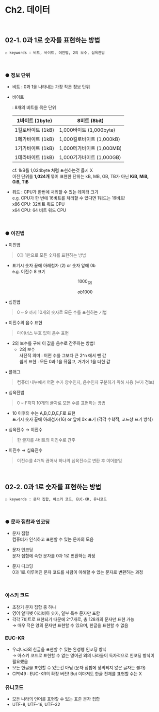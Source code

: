 # Ch2. 데이터

&nbsp;
## 02-1. 0과 1로 숫자를 표현하는 방법

    ☑️ keywords : 비트, 바이트, 이진법, 2의 보수, 십육진법

&nbsp;
### ● 정보 단위

- 비트
: 0과 1을 나타내는 가장 작은 정보 단위
- 바이트
    
    : 8개의 비트를 묶은 단위
    
    | 1바이트 (1byte) | 8비트 (8bit) |
    | --- | --- |
    | 1킬로바이트 (1kB) | 1,000바이트 (1,000byte) |
    | 1메가바이트 (1kB) | 1,000킬로바이트 (1,000kB) |
    | 1기가바이트 (1kB) | 1,000메가바이트 (1,000MB) |
    | 1테라바이트 (1kB) | 1,000기가바이트 (1,000GB) |

    cf. 1kB를 1,024byte 처럼 표현하는것 옳지 X  
          이전 단위를 **1,024개** 묶어 표현한 단위는 kB, MB, GB, TB가 아닌 **KiB, MiB, GiB, TiB**
- 워드
: CPU가 한번에 처리할 수 있는 데이터 크기  
e.g. CPU가 한 번에 16비트를 처리할 수 있다면 1워드는 16비트!  
x86 CPU: 32비트 워드 CPU  
x64 CPU: 64 비트 워드 CPU

&nbsp;
### ● 이진법

▪️ 이진법  
> 0과 1만으로 모든 숫자를 표현하는 방법  
- 표기시 숫자 끝에 아래첨자 (2) or 숫자 앞에 0b  
    e.g. 이진수 8 표기
    
    $$
    1000_{(2)}
    $$

    $$
    ob1000
    $$

▪️ 십진법  
> 0 ~ 9 까지 10개의 숫자로 모든 수를 표현하는 기법

▪️ 이진수의 음수 표현  
> 마이너스 부호 없이 음수 표현
    
- 2의 보수를 구해 이 값을 음수로 간주하는 방법!  
    - 2의 보수  
        사전적 의미 : 어떤 수를 그보다 큰 2^n 에서 뺀 값  
        쉽게 표현 : 모든 0과 1을 뒤집고, 거기에 1을 더한 값
        
▪️ 플래그  
> 컴퓨터 내부에서 어떤 수가 양수인지, 음수인지 구분하기 위해 사용 (부가 정보)  

▪️ 십육진법  
> 0 ~ F까지 10개의 글자로 모든 수를 표현하는 방법  
- 10 이후의 수는 A,B,C,D,E,F로 표현  
    표기시 숫자 끝에 아래첨자(16) or 앞에 0x 표기 (각각 수학적, 코드상 표기 방식)

▪️ 십육진수 → 이진수  
> 한 글자를 4비트의 이진수로 간주

▪️ 이진수 → 십육진수  
> 이진수를 4개씩 끊어서 하나의 십육진수로 변환 후 이어붙임
    

&nbsp;
## 02-2. 0과 1로 숫자를 표현하는 방법

    ☑️ keywords : 문자 집합, 아스키 코드, EUC-KR, 유니코드

&nbsp;
### ● 문자 집합과 인코딩

- 문자 집합  
    컴퓨터가 인식하고 표현할 수 있는 문자의 모음
    
- 문자 인코딩  
    문자 집합에 속한 문자를 0과 1로 변환하는 과정
    
- 문자 디코딩  
    0과 1로 이루어진 문자 코드를 사람이 이해할 수 있는 문자로 변환하는 과정
    
&nbsp;
### 아스키 코드
- 초창기 문자 집합 중 하나
- 영어 알파벳 아라비아 숫자, 일부 특수 문자만 포함
- 각각 7비트로 표현되기 때문에 2^7개로, 총 128개의 문자만 표현 가능  
    → 매우 적은 양의 문자만 표현할 수 있으며, 한글을 표현할 수 없음
    
### EUC-KR
- 우리나라의 한글을 표현할 수 있는 완성형 인코딩 방식  
    → 아스키 코드로 표현할 수 없는 영어권 외의 나라들이 독자적으로 인코딩 방식이 필요했음  
- 모든 한글을 표현할 수 있는건 아님 (문자 집합에 정의되지 않은 글자는 불가)
- CP949 : EUC-KR의 확장 버전! But 이마저도 한글 전체를 표현할 수는 X

### 유니코드
- 모든 나라의 언어를 표현할 수 있는 표준 문자 집합
- UTF-8, UTF-16, UTF-32
